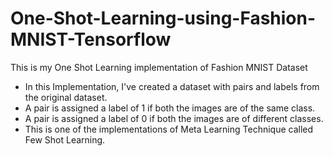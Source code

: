 # One-Shot-Learning-using-Fashion-MNIST-Tensorflow
This is my One Shot Learning implementation of Fashion MNIST Dataset

- In this Implementation, I've created a dataset with pairs and labels from the original dataset.
- A pair is assigned a label of 1 if both the images are of the same class.
- A pair is assigned a label of 0 if both the images are of different classes.
- This is one of the implementations of Meta Learning Technique called Few Shot Learning.
